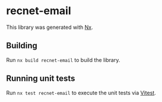 # recnet-email

This library was generated with [Nx](https://nx.dev).

## Building

Run `nx build recnet-email` to build the library.

## Running unit tests

Run `nx test recnet-email` to execute the unit tests via [Vitest](https://vitest.dev/).
